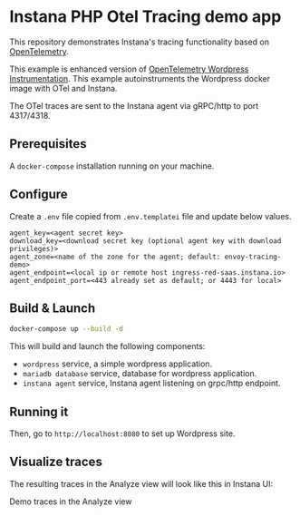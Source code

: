 # Instana PHP Otel Tracing demo app

This repository demonstrates Instana's tracing functionality
based on [OpenTelemetry](https://opentelemetry.io/docs/languages/php/).

This example is enhanced version of [OpenTelemetry Wordpress Instrumentation](https://github.com/open-telemetry/opentelemetry-php-contrib/tree/main/examples/instrumentation/Wordpress).
This example autoinstruments the Wordpress docker image with OTel and Instana.

The OTel traces are sent to the Instana agent via gRPC/http to port 4317/4318.

## Prerequisites

A `docker-compose` installation running on your machine.

## Configure

Create a `.env` file copied from `.env.templatei` file and update below values.

```text
agent_key=<agent secret key>
download_key=<download secret key (optional agent key with download privileges)>
agent_zone=<name of the zone for the agent; default: envoy-tracing-demo>
agent_endpoint=<local ip or remote host ingress-red-saas.instana.io>
agent_endpoint_port=<443 already set as default; or 4443 for local>
```

## Build & Launch

```bash
docker-compose up --build -d
```

This will build and launch the following components:

- `wordpress` service, a simple wordpress application.
- `mariadb database` service, database for wordpress application.
- `instana agent` service, Instana agent listening on grpc/http endpoint.

## Running it

Then, go to `http://localhost:8080` to set up Wordpress site.

## Visualize traces

The resulting traces in the Analyze view will look like this in Instana UI:

Demo traces in the Analyze view
